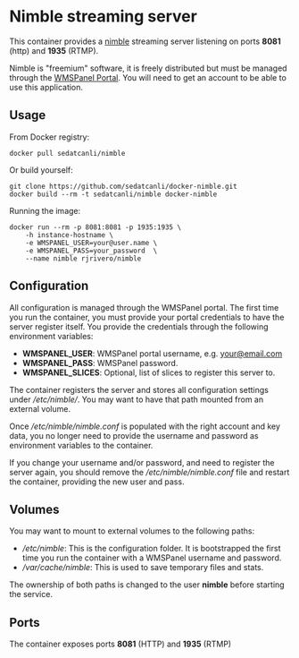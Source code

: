 Nimble streaming server
=======================

This container provides a [nimble](https://es.wmspanel.com/nimble) streaming server listening on ports **8081** (http) and **1935** (RTMP).

Nimble is "freemium" software, it is freely distributed but must be managed through the [WMSPanel Portal](https://wmspanel.com/). You will need to get an account to be able to use this application.

Usage
-----

From Docker registry:

```
docker pull sedatcanli/nimble
```

Or build yourself:

```
git clone https://github.com/sedatcanli/docker-nimble.git
docker build --rm -t sedatcanli/nimble docker-nimble
```

Running the image:

```
docker run --rm -p 8081:8081 -p 1935:1935 \
    -h instance-hostname \
    -e WMSPANEL_USER=your@user.name \
    -e WMSPANEL_PASS=your_password  \
    --name nimble rjrivero/nimble
```

Configuration
-------------

All configuration is managed through the WMSPanel portal. The first time you run the container, you must provide your portal credentials to have the server register itself. You provide the credentials through the following environment variables:

  - **WMSPANEL_USER**: WMSPanel portal username, e.g. your@email.com
  - **WMSPANEL_PASS**: WMSPanel password.
  - **WMSPANEL_SLICES**: Optional, list of slices to register this server to.

The container registers the server and stores all configuration settings under */etc/nimble/*. You may want to have that path mounted from an external volume.

Once */etc/nimble/nimble.conf* is populated with the right account and key data, you no longer need to provide the username and password as environment variables to the container.

If you change your username and/or password, and need to register the server again, you should remove the */etc/nimble/nimble.conf* file and restart the container, providing the new user and pass.

Volumes
-------

You may want to mount to external volumes to the following paths:

  - */etc/nimble*: This is the configuration folder. It is bootstrapped the first time you run the container with a WMSPanel username and password.
  - */var/cache/nimble*: This is used to save temporary files and stats.

The ownership of both paths is changed to the user **nimble** before starting the service.

Ports
-----

The container exposes ports **8081** (HTTP) and **1935** (RTMP)
